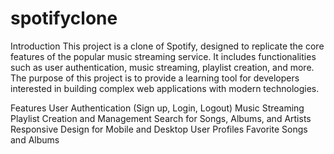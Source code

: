 # spotifyclone
Introduction
This project is a clone of Spotify, designed to replicate the core features of the popular music streaming service. It includes functionalities such as user authentication, music streaming, playlist creation, and more. The purpose of this project is to provide a learning tool for developers interested in building complex web applications with modern technologies.

Features
User Authentication (Sign up, Login, Logout)
Music Streaming
Playlist Creation and Management
Search for Songs, Albums, and Artists
Responsive Design for Mobile and Desktop
User Profiles
Favorite Songs and Albums
